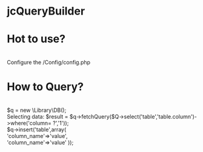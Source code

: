 # jcQueryBuilder
<h1>Hot to use?</h1><br>
Configure the /Config/config.php
<br>
<h1>How to Query?</h1><br>
$q  = new \Library\DB();<br>
Selecting data:
$result = $q->fetchQuery($Q->select('table','table.column')->where('column= ?','1'));
<br>
$q->insert('table',array(<br>
 'column_name'=>'value',<br>
 'column_name'=>'value'
));
<div>
	
</div>
<br>





